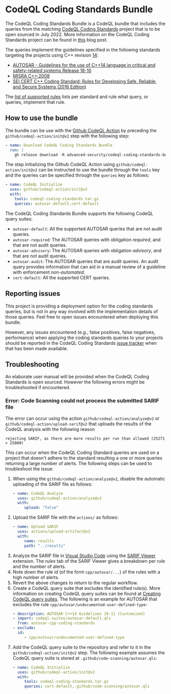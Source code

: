 # CodeQL Coding Standards Bundle

The CodeQL Coding Standards Bundle is a CodeQL bundle that includes the queries from the matching [CodeQL Coding Standards](https://github.com/github/codeql-coding-standards) project that is to be open sourced in July 2022.
More information on the CodeQL Coding Standards project can be found in [this](https://github.blog/2022-06-20-adding-support-for-coding-standards-autosar-c-and-cert-c/) blog post.

The queries implement the guidelines specified in the following standards targeting the projects using C++ revision [14](https://www.iso.org/standard/64029.html):
- [AUTOSAR - Guidelines for the use of C++14 language in critical and safety-related systems Release 18-10](https://www.autosar.org/fileadmin/user_upload/standards/adaptive/18-10/AUTOSAR_RS_CPP14Guidelines.pdf)
- [MISRA C++:2008](https://www.misra.org.uk)
- [SEI CERT C++ Coding Standard: Rules for Developing Safe, Reliable, and Secure Systems (2016 Edition)](https://resources.sei.cmu.edu/library/asset-view.cfm?assetID=494932)

The [list of supported rules](./supported_rules_list.csv) lists per standard and rule what query, or queries, implement that rule.

## How to use the bundle

The bundle can be use with the [Github CodeQL Action](https://github.com/github/codeql-action) by preceding the `github/codeql-action/init@v2` step with the following step:

```yaml
- name: Download CodeQL Coding Standards Bundle
  run: |
    gh release download -R advanced-security/codeql-coding-standards-bundle-releases v1.10.0 --pattern 'codeql-coding-standards.tar.gz'
```

The step initializing the Github CodeQL Action using `github/codeql-action/init@v2` can be instructed to use the bundle through the `tools` key and the queries can be specified through the `queries` key as follows:

```yaml
- name: CodeQL Initialize
  uses: github/codeql-action/init@v2
  with:
    tools: codeql-coding-standards.tar.gz
    queries: autosar-default,cert-default
```

The CodeQL Coding Standards Bundle supports the following CodeQL query suites:

- `autosar-default`: All the supported AUTOSAR queries that are not audit queries.
- `autosar-required`: The AUTOSAR queries with obligation *required*, and that are not audit queries.
- `autosar-advisory`: The AUTOSAR queries with obligation *advisory*, and that are not audit queries.
- `autosar-audit`: The AUTOSAR queries that are audit queries. An audit query provides information that can aid in a manual review of a guideline with enforcement *non-automated*.
- `cert-default`: All the supported CERT queries.

## Reporting issues

This project is providing a deployment option for the coding standards queries, but is not in any way involved with the implementation details of those queries.
Feel free to open issues encountered when deploying this bundle.

However, any issues encountered (e.g., false positives, false negatives, performance) when applying the coding standards queries to your projects should be reported in the CodeQL Coding Standards [issue tracker](https://github.com/github/codeql-coding-standards/issues) when that has been made available.

## Troubleshooting

An elaborate user manual will be provided when the CodeQL Coding Standards is open sourced.
However the following errors might be troubleshooted if encountered.

### Error: Code Scanning could not process the submitted SARIF file

The error can occur using the action `github/codeql-action/analyze@v2` or `github/codeql-action/upload-sarif@v2` that uploads the results of the CodeQL analysis with the following reason

`rejecting SARIF, as there are more results per run than allowed (25271 > 25000)`

This can occur when the CodeQL Coding Standard queries are used on a project that doesn't adhere to the standard resulting a one or more queries returning a large number of alerts.
The following steps can be used to troubleshoot the issue:

1. When using the `github/codeql-action/analyze@v2`, disable the automatic uploading of the SARIF file as follows:
   ```yaml
   - name: CodeQL Analyze
     uses: github/codeql-action/analyze@v2
     with:
        upload: "false"
   ```
2. Upload the SARIF file with the `actions/` as follows:
   ```yaml
   - name: Upload SARIF
     uses: actions/upload-artifact@v2
     with:
        name: results
        path: "../results"
   ```
3. Analyze the SARIF file in [Visual Studio Code](https://code.visualstudio.com/) using the [SARIF Viewer](https://marketplace.visualstudio.com/items?itemName=MS-SarifVSCode.sarif-viewer) extension. The *rules* tab of the SARIF Viewer gives a breakdown per rule and the number of alerts.
4. Note down the rule id (of the form `cpp/autosar/...`) of the rules with a high number of alerts.
5. Revert the above changes to return to the regular workflow.
6. Create a CodeQL query suite that excludes the identified rule(s). More information on creating CodeQL query suites can be found at [Creating CodeQL query suites](https://codeql.github.com/docs/codeql-cli/creating-codeql-query-suites/). The following is an example for AUTOSAR that excludes the rule `cpp/autosar/undocumented-user-defined-type`:
   ```yaml
   - description: AUTOSAR C++14 Guidelines 19-11 (Customized)
   - import: codeql-suites/autosar-default.qls
     from: autosar-cpp-coding-standards
   - exclude:
     id:
        - cpp/autosar/undocumented-user-defined-type
   ```
7. Add the CodeQL query suite to the repository and refer to it in the `github/codeql-action/init@v2` step. The following example assumes the CodeQL query suite is stored at `.github/code-scanning/autosar.qls`:
   ```yaml
   - name: CodeQL Initialize
     uses: github/codeql-action/init@v2
     with:
        tools: codeql-coding-standards.tar.gz
        queries: cert-default,.github/code-scanning/autosar.qls